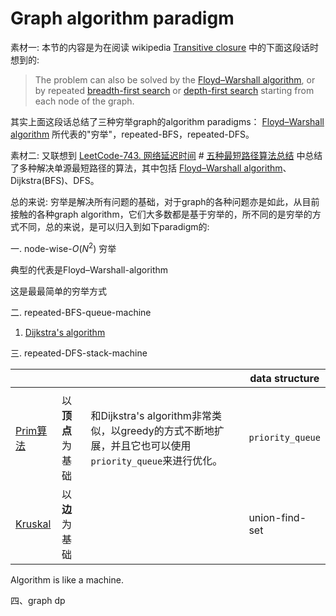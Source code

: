 # Graph algorithm paradigm

素材一: 本节的内容是为在阅读 wikipedia [Transitive closure](https://en.wikipedia.org/wiki/Transitive_closure) 中的下面这段话时想到的:

> The problem can also be solved by the [Floyd–Warshall algorithm](https://en.wikipedia.org/wiki/Floyd–Warshall_algorithm), or by repeated [breadth-first search](https://en.wikipedia.org/wiki/Breadth-first_search) or [depth-first search](https://en.wikipedia.org/wiki/Depth-first_search) starting from each node of the graph.

其实上面这段话总结了三种穷举graph的algorithm paradigms： [Floyd–Warshall algorithm](https://en.wikipedia.org/wiki/Floyd–Warshall_algorithm) 所代表的"穷举"，repeated-BFS，repeated-DFS。

素材二: 又联想到 [LeetCode-743. 网络延迟时间](https://leetcode.cn/problems/network-delay-time/) # [五种最短路径算法总结](https://leetcode.cn/problems/network-delay-time/solution/dirkdtra-by-happysnaker-vjii/) 中总结了多种解决单源最短路径的算法，其中包括  [Floyd–Warshall algorithm](https://en.wikipedia.org/wiki/Floyd–Warshall_algorithm)、Dijkstra(BFS)、DFS。

总的来说: 穷举是解决所有问题的基础，对于graph的各种问题亦是如此，从目前接触的各种graph algorithm，它们大多数都是基于穷举的，所不同的是穷举的方式不同，总的来说，是可以归入到如下paradigm的:

一. node-wise-$O(N^2)$ 穷举

典型的代表是Floyd–Warshall-algorithm

这是最最简单的穷举方式

二. repeated-BFS-queue-machine

1. [Dijkstra's algorithm](https://en.wikipedia.org/wiki/Dijkstra's_algorithm)



三. repeated-DFS-stack-machine	



|                                                              |                  |                                                              | data structure   |
| ------------------------------------------------------------ | ---------------- | ------------------------------------------------------------ | ---------------- |
|                                                              |                  |                                                              |                  |
| [Prim算法](https://leetcode.cn/problems/min-cost-to-connect-all-points/solution/prim-and-kruskal-by-yexiso-c500/) | 以**顶点**为基础 | 和Dijkstra's algorithm非常类似，以greedy的方式不断地扩展，并且它也可以使用`priority_queue`来进行优化。 | `priority_queue` |
| [Kruskal](https://leetcode.cn/problems/min-cost-to-connect-all-points/solution/prim-and-kruskal-by-yexiso-c500/) | 以**边**为基础   |                                                              | union-find-set   |

Algorithm is like a machine.



四、graph dp

